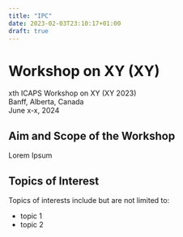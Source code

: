 ```yaml
---
title: "IPC"
date: 2023-02-03T23:10:17+01:00
draft: true
---
```


# Workshop on XY (XY)

xth ICAPS Workshop on XY (XY 2023) \
Banff, Alberta, Canada \
June x-x, 2024



## Aim and Scope of the Workshop

Lorem Ipsum



## Topics of Interest

Topics of interests include but are not limited to:

- topic 1
- topic 2

 
